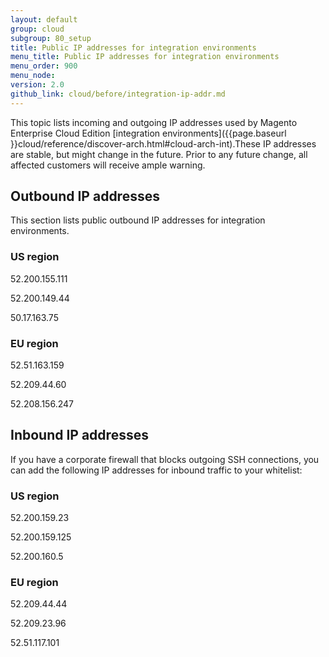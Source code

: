 ```yaml
---
layout: default
group: cloud
subgroup: 80_setup
title: Public IP addresses for integration environments
menu_title: Public IP addresses for integration environments
menu_order: 900
menu_node: 
version: 2.0
github_link: cloud/before/integration-ip-addr.md
---
```


This topic lists incoming and outgoing IP addresses used by Magento Enterprise Cloud Edition [integration environments]({{page.baseurl }}cloud/reference/discover-arch.html#cloud-arch-int).These IP addresses are stable, but might change in the future. Prior to any future change, all affected customers will receive ample warning.

## Outbound IP addresses
This section lists public outbound IP addresses for integration environments.

### US region
52.200.155.111

52.200.149.44

50.17.163.75

### EU region
52.51.163.159

52.209.44.60

52.208.156.247

## Inbound IP addresses
If you have a corporate firewall that blocks outgoing SSH connections, you can add the following IP addresses for inbound traffic to your whitelist:

### US region
52.200.159.23

52.200.159.125

52.200.160.5

### EU region
52.209.44.44

52.209.23.96

52.51.117.101

